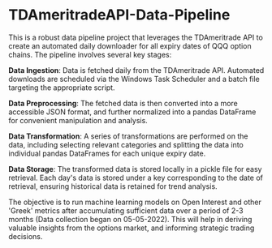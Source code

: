 # TDAmeritradeAPI-Data-Pipeline
This is a robust data pipeline project that leverages the TDAmeritrade API to create an automated daily downloader for all expiry dates of QQQ option chains. The pipeline involves several key stages:

**Data Ingestion**: Data is fetched daily from the TDAmeritrade API. Automated downloads are scheduled via the Windows Task Scheduler and a batch file targeting the appropriate script.

**Data Preprocessing**: The fetched data is then converted into a more accessible JSON format, and further normalized into a pandas DataFrame for convenient manipulation and analysis.

**Data Transformation**: A series of transformations are performed on the data, including selecting relevant categories and splitting the data into individual pandas DataFrames for each unique expiry date.

**Data Storage**: The transformed data is stored locally in a pickle file for easy retrieval. Each day's data is stored under a key corresponding to the date of retrieval, ensuring historical data is retained for trend analysis.

The objective is to run machine learning models on Open Interest and other 'Greek' metrics after accumulating sufficient data over a period of 2-3 months (Data collection began on 05-05-2022). This will help in deriving valuable insights from the options market, and informing strategic trading decisions.
